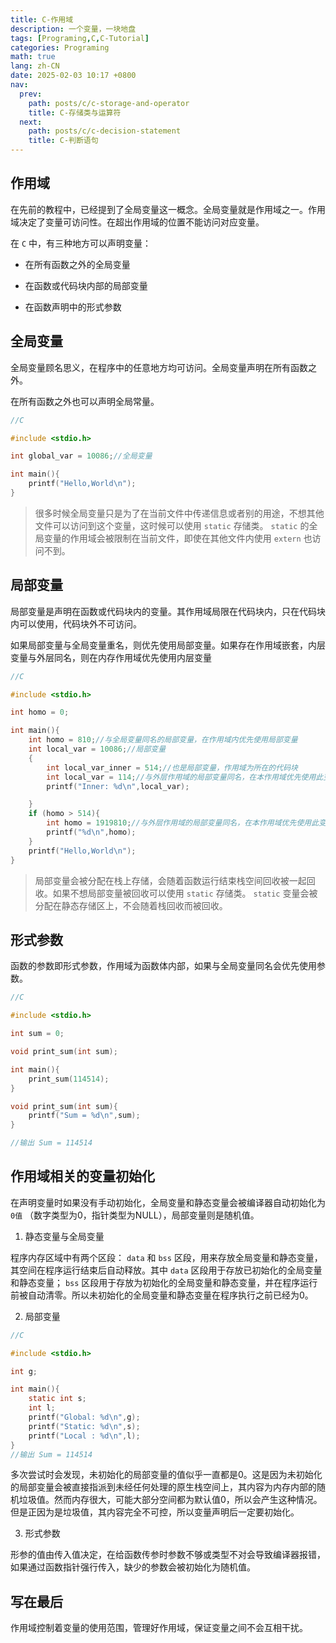 ```yaml
---
title: C-作用域
description: 一个变量，一块地盘
tags: [Programing,C,C-Tutorial]
categories: Programing
math: true
lang: zh-CN
date: 2025-02-03 10:17 +0800
nav:
  prev:
    path: posts/c/c-storage-and-operator
    title: C-存储类与运算符
  next:
    path: posts/c/c-decision-statement
    title: C-判断语句
--- 
```


## 作用域

在先前的教程中，已经提到了全局变量这一概念。全局变量就是作用域之一。作用域决定了变量可访问性。在超出作用域的位置不能访问对应变量。

在 `C` 中，有三种地方可以声明变量：

- 在所有函数之外的全局变量

- 在函数或代码块内部的局部变量

- 在函数声明中的形式参数

## 全局变量

全局变量顾名思义，在程序中的任意地方均可访问。全局变量声明在所有函数之外。

在所有函数之外也可以声明全局常量。

```c
//C

#include <stdio.h>

int global_var = 10086;//全局变量

int main(){
    printf("Hello,World\n");
}
```

> 很多时候全局变量只是为了在当前文件中传递信息或者别的用途，不想其他文件可以访问到这个变量，这时候可以使用 `static` 存储类。 `static` 的全局变量的作用域会被限制在当前文件，即使在其他文件内使用 `extern` 也访问不到。

## 局部变量

局部变量是声明在函数或代码块内的变量。其作用域局限在代码块内，只在代码块内可以使用，代码块外不可访问。

如果局部变量与全局变量重名，则优先使用局部变量。如果存在作用域嵌套，内层变量与外层同名，则在内存作用域优先使用内层变量

```c
//C

#include <stdio.h>

int homo = 0;

int main(){
    int homo = 810;//与全局变量同名的局部变量，在作用域内优先使用局部变量
    int local_var = 10086;//局部变量
    {
        int local_var_inner = 514;//也是局部变量，作用域为所在的代码块
        int local_var = 114;//与外层作用域的局部变量同名，在本作用域优先使用此变量。
        printf("Inner: %d\n",local_var);

    }
    if (homo > 514){
        int homo = 1919810;//与外层作用域的局部变量同名，在本作用域优先使用此变量。
        printf("%d\n",homo);
    }
    printf("Hello,World\n");
}
```

> 局部变量会被分配在栈上存储，会随着函数运行结束栈空间回收被一起回收。如果不想局部变量被回收可以使用 `static` 存储类。 `static` 变量会被分配在静态存储区上，不会随着栈回收而被回收。

## 形式参数

函数的参数即形式参数，作用域为函数体内部，如果与全局变量同名会优先使用参数。

```c
//C

#include <stdio.h>

int sum = 0;

void print_sum(int sum);

int main(){
    print_sum(114514);
}

void print_sum(int sum){
    printf("Sum = %d\n",sum);
}

//输出 Sum = 114514
```

## 作用域相关的变量初始化

在声明变量时如果没有手动初始化，全局变量和静态变量会被编译器自动初始化为 `0值` （数字类型为0，指针类型为NULL），局部变量则是随机值。

1. 静态变量与全局变量

程序内存区域中有两个区段： `data` 和 `bss` 区段，用来存放全局变量和静态变量，其空间在程序运行结束后自动释放。其中 `data` 区段用于存放已初始化的全局变量和静态变量； `bss` 区段用于存放为初始化的全局变量和静态变量，并在程序运行前被自动清零。所以未初始化的全局变量和静态变量在程序执行之前已经为0。

2. 局部变量

```c
//C

#include <stdio.h>

int g;

int main(){
    static int s;
    int l;
    printf("Global: %d\n",g);
    printf("Static: %d\n",s);
    printf("Local : %d\n",l);
}
//输出 Sum = 114514
```

多次尝试时会发现，未初始化的局部变量的值似乎一直都是0。这是因为未初始化的局部变量会被直接指派到未经任何处理的原生栈空间上，其内容为内存内部的随机垃圾值。然而内存很大，可能大部分空间都为默认值0，所以会产生这种情况。但是正因为是垃圾值，其内容完全不可控，所以变量声明后一定要初始化。

3. 形式参数

形参的值由传入值决定，在给函数传参时参数不够或类型不对会导致编译器报错，如果通过函数指针强行传入，缺少的参数会被初始化为随机值。

## 写在最后

作用域控制着变量的使用范围，管理好作用域，保证变量之间不会互相干扰。
